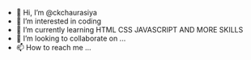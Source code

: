- 👋 Hi, I’m @ckchaurasiya
- 👀 I’m interested in coding
- 🌱 I’m currently learning HTML CSS JAVASCRIPT AND MORE SKILLS
- 💞️ I’m looking to collaborate on ...
- 📫 How to reach me ...

<!---
ckchaurasiya/ckchaurasiya is a ✨ special ✨ repository because its `README.md` (this file) appears on your GitHub profile.
You can click the Preview link to take a look at your changes.
--->
